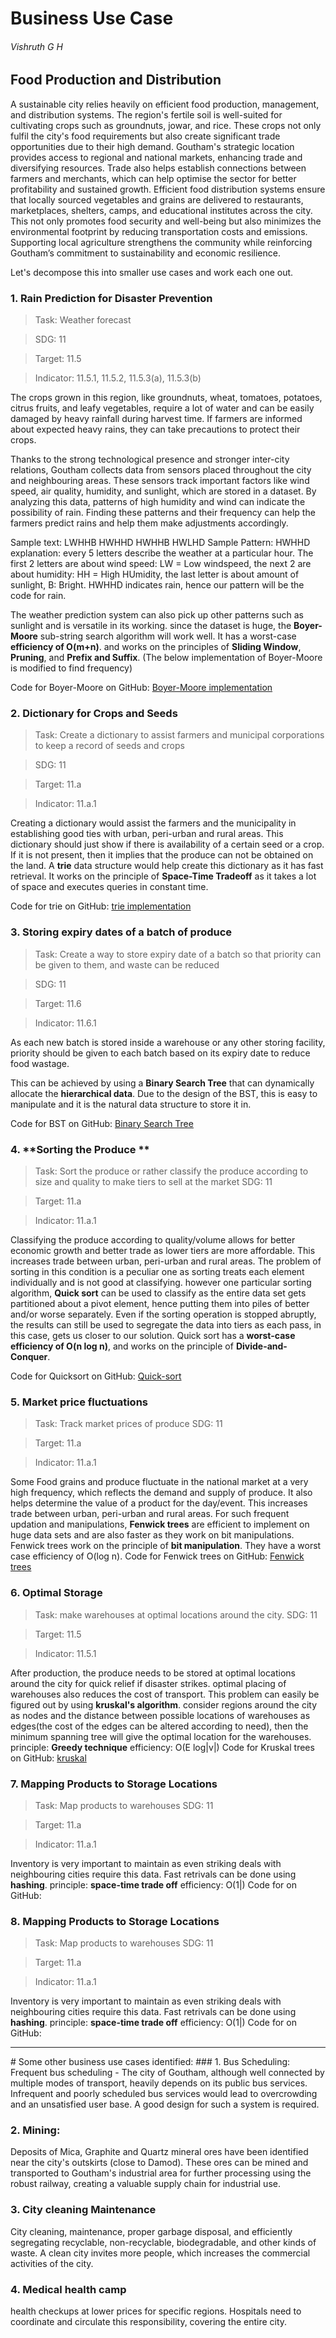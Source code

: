 # Business Use Case
###### Vishruth G H


## Food Production and Distribution
A sustainable city relies heavily on efficient food production, management, and distribution systems. The region's fertile soil is well-suited for cultivating crops such as groundnuts, jowar, and rice. These crops not only fulfil the city's food requirements but also create significant trade opportunities due to their high demand.
Goutham's strategic location provides access to regional and national markets, enhancing trade and diversifying resources. Trade also helps establish connections between farmers and merchants, which can help optimise the sector for better profitability and sustained growth.
Efficient food distribution systems ensure that locally sourced vegetables and grains are delivered to restaurants, marketplaces, shelters, camps, and educational institutes across the city. This not only promotes food security and well-being but also minimizes the environmental footprint by reducing transportation costs and emissions. Supporting local agriculture strengthens the community while reinforcing Goutham’s commitment to sustainability and economic resilience.

Let's decompose this into smaller use cases and work each one out.

### 1. **Rain Prediction for Disaster Prevention**
> Task: Weather forecast

> SDG: 11

> Target: 11.5

> Indicator: 11.5.1, 11.5.2, 11.5.3(a), 11.5.3(b)

The crops grown in this region, like groundnuts, wheat, tomatoes, potatoes, citrus fruits, and leafy vegetables, require a lot of water and can be easily damaged by heavy rainfall during harvest time. If farmers are informed about expected heavy rains, they can take precautions to protect their crops.

Thanks to the strong technological presence and stronger inter-city relations, Goutham collects data from sensors placed throughout the city and neighbouring areas. These sensors track important factors like wind speed, air quality, humidity, and sunlight, which are stored in a dataset. By analyzing this data, patterns of high humidity and wind can indicate the possibility of rain. Finding these patterns and their frequency can help the farmers predict rains and help them make adjustments accordingly. 

Sample text: LWHHB HWHHD HWHHB HWLHD 
Sample Pattern: HWHHD
explanation: every 5 letters describe the weather at a particular hour. The first 2 letters are about wind speed: LW = Low windspeed, the next 2 are about humidity: HH = High HUmidity, the last letter is about amount of sunlight, B: Bright.
HWHHD indicates rain, hence our pattern will be the code for rain.

The weather prediction system can also pick up other patterns such as sunlight and is versatile in its working. since the dataset is huge, the **Boyer-Moore** sub-string search algorithm will work well. It has a worst-case **efficiency of O(m+n)**. and works on the principles of **Sliding Window**, **Pruning**, and **Prefix and Suffix**.
(The below implementation of Boyer-Moore is modified to find frequency)

Code for Boyer-Moore on GitHub: [Boyer-Moore implementation](https://github.com/hegdev13/Project_Goutham.github.io/blob/54386e1cc178a690b773535bad5353611106cefe/VGH_Codes/Boyer-moore.cpp)



### 2. **Dictionary for Crops and Seeds**
> Task: Create a dictionary to assist farmers and municipal corporations to keep a record of seeds and crops

> SDG: 11

> Target: 11.a

> Indicator: 11.a.1

Creating a dictionary would assist the farmers and the municipality in establishing good ties with urban, peri-urban and rural areas. This dictionary should just show if there is availability of a certain seed or a crop. If it is not present, then it implies that the produce can not be obtained on the land.
A **trie** data structure would help create this dictionary as it has fast retrieval. It works on the principle of **Space-Time Tradeoff** as it takes a lot of space and executes queries in constant time.

Code for trie on GitHub: [trie implementation](https://github.com/hegdev13/Project_Goutham.github.io/tree/90e0e4f83b8b7d97c2a7b06a8a1bd03e1a2745f1/VGH_Codes)



### 3. **Storing expiry dates of a batch of produce**
> Task: Create a way to store expiry date of a batch so that priority can be given to them, and waste can be reduced

> SDG: 11

> Target: 11.6

> Indicator: 11.6.1

As each new batch is stored inside a warehouse or any other storing facility, priority should be given to each batch based on its expiry date to reduce food wastage.

This can be achieved by using a **Binary Search Tree** that can dynamically allocate the **hierarchical data**. Due to the design of the BST, this is easy to manipulate and  it is the natural data structure to store it in.

Code for BST on GitHub: [Binary Search Tree](https://github.com/hegdev13/Project_Goutham.github.io/blob/6551be55daede6453f24f0f0e1de8ffc62c24cfd/VGH_Codes/BinarySearchTree.cpp)


### 4. **Sorting the Produce **
> Task: Sort the produce or rather classify the produce according to size and quality to make tiers to sell at the market
> SDG: 11

> Target: 11.a

> Indicator: 11.a.1

Classifying the produce according to quality/volume allows for better economic growth and better trade as lower tiers are more affordable. This increases trade between urban, peri-urban and rural areas.
The problem of sorting in this condition is a peculiar one as sorting treats each element individually and is not good at classifying. however one particular sorting algorithm, **Quick sort** can be used to classify as the entire data set gets partitioned about a pivot element, hence putting them into piles of better and/or worse separately. Even if the sorting operation is stopped abruptly, the results can still be used to segregate the data into tiers as each pass, in this case, gets us closer to our solution.
Quick sort has a **worst-case efficiency of O(n log n)**, and works on the principle of **Divide-and-Conquer**.

Code for Quicksort on GitHub: [Quick-sort](https://github.com/hegdev13/Project_Goutham.github.io/blob/381475de9b645ba78b1d18ef816b62ab2933fee6/VGH_Codes/quick_sort.cpp)


### 5. **Market price fluctuations**
> Task: Track market prices of produce
> SDG: 11

> Target: 11.a

> Indicator: 11.a.1

Some Food grains and produce fluctuate in the national market at a very high frequency, which reflects the demand and supply of produce. It also helps determine the value of a product for the day/event.  This increases trade between urban, peri-urban and rural areas.
For such frequent updation and manipulations, **Fenwick trees** are efficient to implement on huge data sets and are also faster as they work on bit manipulations. Fenwick trees work on the principle of **bit manipulation**. They have a worst case efficiency of O(log n).
Code for Fenwick trees on GitHub: [Fenwick trees](https://github.com/hegdev13/Project_Goutham.github.io/blob/e2ee0ecc167c823286198e049896eedd06784ca0/VGH_Codes/Fenwick-tree.cpp)


### 6. **Optimal Storage**
> Task: make warehouses at optimal locations around the city.
> SDG: 11

> Target: 11.5

> Indicator: 11.5.1

After production, the produce needs to be stored at optimal locations around the city for quick relief if disaster strikes. optimal placing of warehouses also reduces the cost of transport. This problem can easily be figured out by using **kruskal's algorithm**. 
consider regions around the city as nodes and the distance between possible locations of warehouses as edges(the cost of the edges can be altered according to need), then the minimum spanning tree will give the optimal location for the warehouses.
principle: **Greedy technique**
efficiency: O(E log|v|)
Code for Kruskal trees on GitHub: [kruskal](https://github.com/hegdev13/Project_Goutham.github.io/blob/8916422652c516fb0eab4504ba348b15ab5e1627/VGH_Codes/Kruskals.cpp)


### 7. **Mapping Products to Storage Locations**
> Task: Map products to warehouses
> SDG: 11

> Target: 11.a

> Indicator: 11.a.1

Inventory is very important to maintain as even striking deals with neighbouring cities require this data. Fast retrivals can be done using **hashing**.
principle: **space-time trade off**
efficiency: O(1|)
Code for  on GitHub:

### 8. **Mapping Products to Storage Locations**
> Task: Map products to warehouses
> SDG: 11

> Target: 11.a

> Indicator: 11.a.1

Inventory is very important to maintain as even striking deals with neighbouring cities require this data. Fast retrivals can be done using **hashing**.
principle: **space-time trade off**
efficiency: O(1|)
Code for  on GitHub:






<hr>
# Some other business use cases identified: 
### 1. Bus Scheduling:
Frequent bus scheduling - The city of Goutham, although well connected by multiple modes of transport, heavily depends on its public bus services. Infrequent and poorly scheduled bus services would lead to overcrowding and an unsatisfied user base. A good design for such a system is required.

### 2. Mining: 
Deposits of Mica, Graphite and Quartz mineral ores have been identified near the city's outskirts (close to Damod). These ores can be mined and transported to Goutham's industrial area for further processing using the robust railway, creating a valuable supply chain for industrial use.

### 3. City cleaning Maintenance
City cleaning, maintenance, proper garbage disposal, and efficiently segregating recyclable, non-recyclable, biodegradable, and other kinds of waste. A clean city invites more people, which increases the commercial activities of the city. 


### 4. Medical health camp
health checkups at lower prices for specific regions. Hospitals need to coordinate and circulate this responsibility, covering the entire city. 
